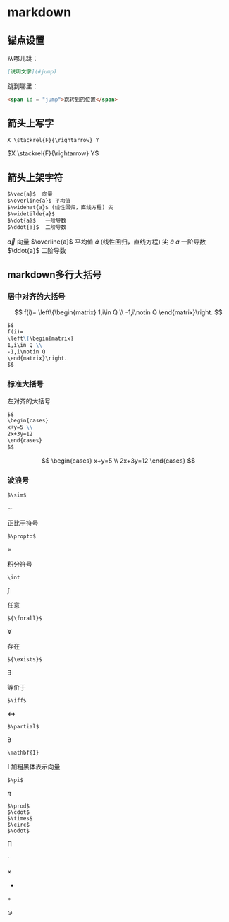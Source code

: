 # markdown

## 锚点设置

从哪儿跳：

```markdown
[说明文字](#jump)
```

跳到哪里：

```markdown
<span id = "jump">跳转到的位置</span>
```

## 箭头上写字

```markdown
X \stackrel{F}{\rightarrow} Y
```

$X \stackrel{F}{\rightarrow} Y$

## 箭头上架字符

```markdown
$\vec{a}$  向量
$\overline{a}$ 平均值
$\widehat{a}$ (线性回归，直线方程) 尖
$\widetilde{a}$ 
$\dot{a}$   一阶导数
$\ddot{a}$  二阶导数
```

$\vec{a}$  向量
$\overline{a}$ 平均值
$\widehat{a}$ (线性回归，直线方程) 尖
$\widetilde{a}$ 
$\dot{a}$   一阶导数
$\ddot{a}$  二阶导数

## markdown多行大括号

### 居中对齐的大括号

$$
f(i)=
\left\{\begin{matrix}
1,i\in Q \\
-1,i\notin Q
\end{matrix}\right.
$$

```markdown
$$
f(i)=
\left\{\begin{matrix}
1,i\in Q \\
-1,i\notin Q
\end{matrix}\right.
$$

```

### 标准大括号

左对齐的大括号

```markdown
$$
\begin{cases}
x+y=5 \\
2x+3y=12
\end{cases}
$$

```

$$
\begin{cases}
x+y=5 \\
2x+3y=12
\end{cases}
$$

### 波浪号

```
$\sim$
```

$\sim$

正比于符号

```
$\propto$
```

$\propto$

积分符号

```
\int
```

$\int$

任意

```
${\forall}$
```

${\forall}$

存在

```
${\exists}$
```

${\exists}$

等价于

```
$\iff$
```

$\iff$

```
$\partial$
```

$\partial$



```
\mathbf{I}
```

$\mathbf{I}$ 加粗黑体表示向量

```
$\pi$
```

$\pi$

```
$\prod$
$\cdot$
$\times$
$\circ$
$\odot$
```

$\prod$

$\cdot$

$\times$

- 

$\circ$

$\odot$
